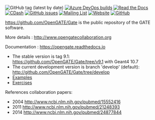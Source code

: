 
![GitHub tag (latest by date)](https://img.shields.io/github/v/tag/OpenGATE/Gate?logo=github)
[![Azure DevOps builds](https://img.shields.io/azure-devops/build/OpenGateCollaboration/eb005868-be5f-4b5f-b91a-55be93d054d8/2?logo=azure-pipelines&style=plastic)](https://dev.azure.com/OpenGateCollaboration/Gate/_build?definitionId=2)
[![Read the Docs](https://img.shields.io/readthedocs/opengate?logo=read-the-docs&style=plastic)](https://opengate.readthedocs.io/)
[![CDash](https://img.shields.io/badge/CDash-passing-green?style=plastic)](https://my.cdash.org/index.php?project=GATE)
[![GitHub issues](https://img.shields.io/github/issues-raw/OpenGATE/Gate?logo=github&style=plastic)](https://github.com/OpenGATE/Gate/issues)
[![Mailing List](https://img.shields.io/badge/mailing%20list-subscribe-blue?logo=minutemailer&style=plastic)](http://lists.opengatecollaboration.org/mailman/listinfo/gate-users)
[![Website](https://img.shields.io/badge/website-OpenGateCollaboration-blue?style=plastic)](http://www.opengatecollaboration.org/)
[![GitHub](https://img.shields.io/github/license/OpenGATE/Gate?style=plastic)](https://github.com/OpenGATE/Gate/blob/develop/LICENSE.md)

https://github.com/OpenGATE/Gate is the public repository of the GATE software. 

More details : http://www.opengatecollaboration.org

Documentation : https://opengate.readthedocs.io

* The stable version is tag 9.1: https://github.com/OpenGATE/Gate/tree/v9.1 with Geant4 10.7
* The current development version is branch 'develop' (default): http://github.com/OpenGATE/Gate/tree/develop
* [Examples](https://github.com/OpenGATE/GateContrib)
* [Exercises](https://davidsarrut.pages.in2p3.fr/gate-exercices-site)
<!--* Dashboard of daily compilation: http://my.cdash.org/index.php?project=GATE-->

References collaboration papers:

* 2004 http://www.ncbi.nlm.nih.gov/pubmed/15552416
* 2011 http://www.ncbi.nlm.nih.gov/pubmed/21248393
* 2014 http://www.ncbi.nlm.nih.gov/pubmed/24877844

